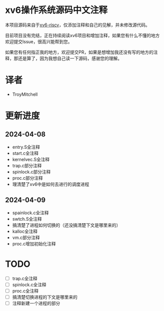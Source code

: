 # xv6操作系统源码中文注释

本项目源码来自于[xv6-riscv](https://github.com/mit-pdos/xv6-riscv)，仅添加注释和自己的见解，并未修改源代码。

目前项目没有完结，正在持续阅读xv6项目和增加注释，如果您有什么不懂的地方欢迎提交Issue，很高兴能帮到您。

如果您有任何指正我的地方，欢迎提交PR，如果是想增加我还没有写的地方的注释，那还是算了，因为我想自己读一下源码，感谢您的理解。

# 译者

- TroyMitchell

# 更新进度

## 2024-04-08

- entry.S全注释
- start.c全注释
- kernelvec.S全注释
- trap.c部分注释
- spinlock.c部分注释
- proc.c部分注释
- 理清楚了xv6中是如何去进行的调度进程

## 2024-04-09

- spainlock.c全注释
- swtch.S全注释
- 搞清楚了进程如何切换的（还没搞清楚下文是哪里来的）
- kalloc全注释
- vm.c部分注释
- proc.c增加初始化注释

# TODO

- [ ] trap.c全注释
- [ ] spinlock.c全注释
- [ ] proc.c全注释
- [ ] 搞清楚切换进程的下文是哪里来的
- [ ] 注释新建一个进程的部分